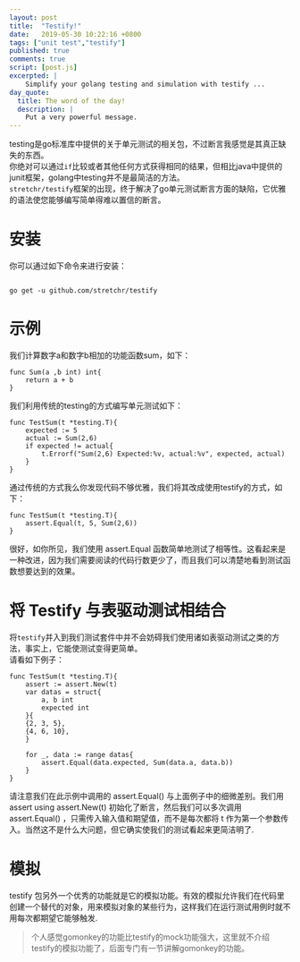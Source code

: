 ```yaml
---
layout: post
title:  "Testify!"
date:   2019-05-30 10:22:16 +0800
tags: ["unit test","testify"]
published: true
comments: true
script: [post.js]
excerpted: |
    Simplify your golang testing and simulation with testify ...
day_quote:
  title: The word of the day!
  description: |
    Put a very powerful message.
---
```

<!--more-->

testing是go标准库中提供的关于单元测试的相关包，不过断言我感觉是其真正缺失的东西。   
你绝对可以通过`if`比较或者其他任何方式获得相同的结果，但相比java中提供的junit框架，golang中testing并不是最简洁的方法。   
`stretchr/testify`框架的出现，终于解决了go单元测试断言方面的缺陷，它优雅的语法使您能够编写简单得难以置信的断言。

# 安装
你可以通过如下命令来进行安装：
```

go get -u github.com/stretchr/testify
```

# 示例
我们计算数字a和数字b相加的功能函数sum，如下：
```
func Sum(a ,b int) int{
    return a + b
}
```
我们利用传统的testing的方式编写单元测试如下：
```
func TestSum(t *testing.T){
    expected := 5
    actual := Sum(2,6)
    if expected != actual{
        t.Errorf("Sum(2,6) Expected:%v, actual:%v", expected, actual)
    }
}
```
通过传统的方式我么你发现代码不够优雅，我们将其改成使用testify的方式，如下：
```
func TestSum(t *testing.T){
    assert.Equal(t, 5, Sum(2,6))
}
```
很好，如你所见，我们使用 assert.Equal 函数简单地测试了相等性。这看起来是一种改进，因为我们需要阅读的代码行数更少了，而且我们可以清楚地看到测试函数想要达到的效果。

# 将 Testify 与表驱动测试相结合
将`testify`并入到我们测试套件中并不会妨碍我们使用诸如表驱动测试之类的方法，事实上，它能使测试变得更简单。   
请看如下例子：
```
func TestSum(t *testing.T){
    assert := assert.New(t)
    var datas = struct{
        a, b int
        expected int
    }{
    {2, 3, 5},
    {4, 6, 10},
    }
    
    for _, data := range datas{
        assert.Equal(data.expected, Sum(data.a, data.b))
    }
}
```
请注意我们在此示例中调用的 assert.Equal() 与上面例子中的细微差别。我们用 assert using assert.New(t) 初始化了断言，然后我们可以多次调用 assert.Equal() ，只需传入输入值和期望值，而不是每次都将 t 作为第一个参数传入。当然这不是什么大问题，但它确实使我们的测试看起来更简洁明了.

# 模拟
testify 包另外一个优秀的功能就是它的模拟功能。有效的模拟允许我们在代码里创建一个替代的对象，用来模拟对象的某些行为，这样我们在运行测试用例时就不用每次都期望它能够触发.
> 个人感觉gomonkey的功能比testify的mock功能强大，这里就不介绍testify的模拟功能了，后面专门有一节讲解gomonkey的功能。
